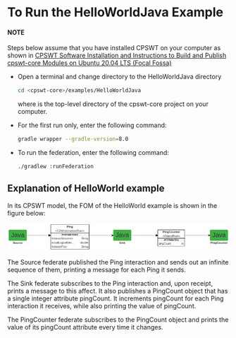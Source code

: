 <!-- DO NOT MODIFY THIS FILE IN THE cpswt-core PROJECT.
IT WAS GENERATED IN THE cpswt-docs PROJECT.  TO MODIFY, ONLY MODIFY THE "README.rst" FILES
(WHICH ARE reStructuredText) IN THE <cpswt-docs>/DocsMain/ProjectDocs/cpswt-core DIRECTORY,
WHERE <cpswt-docs> IS THE TOP-LEVEL DIRECTORY OF THE cpswt-docs PROJECT.
THEN, IN A TERMINAL, CD TO THE <cpswt-docs>/DocsMain DIRECTORY AND EXECUTE
"./gradlew :ProjectDocs:cpswt-core:build".  ONCE THIS COMMAND FINISHES, CD TO THE TOP-LEVEL
cpswt-core DIRECTORY AND EXECUTE "unzip -oq <cpswt-docs>/DocsMain/ProjectDocs/cpswt-core/Zipfile/cpswt-core.zip" -->

# To Run the HelloWorldJava Example

#### NOTE
Steps below assume that you have installed CPSWT on your computer as shown in
[CPSWT Software Installation and Instructions to Build and Publish cpswt-core Modules on Ubuntu 20.04 LTS (Focal Fossa)](../../README.md#cpswtjavasoftwareinstallation)

* Open a terminal and change directory to the HelloWorldJava directory
  ```bash
  cd <cpswt-core>/examples/HelloWorldJava
  ```

  where <cpswt-core> is the top-level directory of the cpswt-core project on your computer.
* For the first run only, enter the following command:
  ```bash
  gradle wrapper --gradle-version=8.0
  ```
* To run the federation, enter the following command:
  ```bash
  ./gradlew :runFederation
  ```

## Explanation of HelloWorld example

In its CPSWT model, the FOM of the HelloWorld example is shown in the figure below:

![WebGME HelloWorldJava FOM](Images/HelloWorldJavaFOM.png)

The Source federate published the Ping interaction and sends out an infinite sequence of them, printing a message for
each Ping it sends.

The Sink federate subscribes to the Ping interaction and, upon receipt, prints a message to this affect.  It also
publishes a PingCount object that has a single integer attribute pingCount.  It increments pingCount for each Ping
interaction it receives, while also printing the value of pingCount.

The PingCounter federate subscribes to the PingCount object and prints the value of its pingCount attribute
every time it changes.
